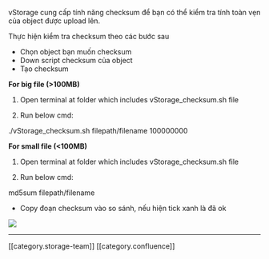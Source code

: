 vStorage cung cấp tính năng checksum để bạn có thể kiểm tra tính toàn vẹn của object được upload lên. 

Thực hiện kiểm tra checksum theo các bước sau 


* Chọn object bạn muốn checksum 
* Down script checksum của object
* Tạo checksum

 **For big file (>100MB)** 

1. Open terminal at folder which includes vStorage_checksum.sh file

2. Run below cmd:

./vStorage_checksum.sh filepath/filename 100000000



 **For small file (<100MB)** 

1. Open terminal at folder which includes vStorage_checksum.sh file

2. Run below cmd:

md5sum filepath/filename 


* Copy đoạn checksum vào so sánh, nếu hiện tick xanh là đã ok

![](images/storage/image2020-4-13_10-45-36.png)



*****

[[category.storage-team]] 
[[category.confluence]] 
